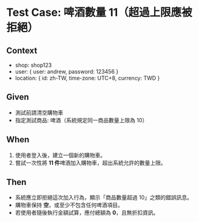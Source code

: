 # Test Case: 啤酒數量 11（超過上限應被拒絕）

## Context

- shop: shop123  
- user: { user: andrew, password: 123456 }  
- location: { id: zh-TW, time-zone: UTC+8, currency: TWD }  

## Given

- 測試前請清空購物車  
- 指定測試商品: 啤酒（系統規定同一商品數量上限為 10）  

## When

1. 使用者登入後，建立一個新的購物車。  
2. 嘗試一次性將 **11 件**啤酒加入購物車，超出系統允許的數量上限。  

## Then 

- 系統應立即拒絕這次加入行為，顯示「商品數量超過 10」之類的錯誤訊息。  
- 購物車保持 **空**，或至少不包含任何啤酒項目。  
- 若使用者隨後執行金額試算，應付總額為 **0**，且無折扣資訊。